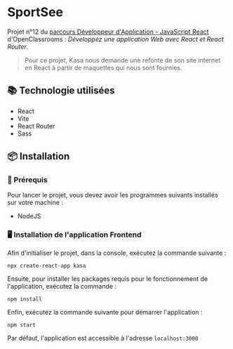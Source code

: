 # SportSee

Projet n°12 du [parcours Développeur d'Application - JavaScript React](https://openclassrooms.com/fr/paths/516-developpeur-dapplication-javascript-react) d'OpenClassrooms : _Développez une application Web avec React et React Router_.

> Pour ce projet, Kasa nous demande une refonte de son site internet en React à partir de maquettes qui nous sont fournies.

## 📚 Technologie utilisées

- React
- Vite
- React Router
- Sass

## 📦 Installation

### 🧰 Prérequis

Pour lancer le projet, vous devez avoir les programmes suivants installés sur votre machine :

- NodeJS

### 🖥️ Installation de l'application Frontend

Afin d'initialiser le projet, dans la console, exécutez la commande suivante :

```
npx create-react-app kasa
```

Ensuite, pour installer les packages requis pour le fonctionnement de l'application, exécutez la commande :

```
npm install
```

Enfin, exécutez la commande suivante pour démarrer l'application :

```
npm start
```

Par défaut, l'application est accessible à l'adresse `localhost:3000`
